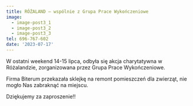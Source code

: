 ```yaml
---
title: RÓŻALAND – wspólnie z Grupa Prace Wykończeniowe
image:
  - image-post3_1
  - image-post3_2
  - image-post3_3
tel: 696-767-602
date: '2023-07-17'
---
```

W ostatni weekend 14-15 lipca, odbyła się akcja charytatywna w Różalandzie, zorganizowana przez Grupa Prace Wykończeniowe.

Firma Biterum przekazała sklejkę na remont pomieszczeń dla zwierząt, nie mogło Nas zabraknąć na miejscu.

Dziękujemy za zaproszenie!!